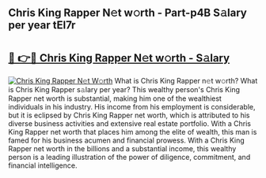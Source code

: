 ## Chris King Rapper N𝚎t w𝚘rth - Part-p4B S𝚊lary per year tEl7r

# <h2><a href="http://gc34lm.nevu.top/?p=Chris+King+Rapper">🔗 👉🔴 Chris King Rapper N𝚎t w𝚘rth - S𝚊lary</a></h2>

[![Chris King Rapper N𝚎t W𝚘rth](https://i.imgur.com/Oavwk0R.jpeg)](http://gc34lm.nevu.top/?p=Chris+King+Rapper)
What is Chris King Rapper n𝚎t w𝚘rth? What is Chris King Rapper s𝚊lary per year?
This wealthy person's Chris King Rapper net worth is substantial, making him one of the wealthiest individuals in his industry. His income from his employment is considerable, but it is eclipsed by Chris King Rapper net worth, which is attributed to his diverse business activities and extensive real estate portfolio. With a Chris King Rapper net worth that places him among the elite of wealth, this man is famed for his business acumen and financial prowess. With a Chris King Rapper net worth in the billions and a substantial income, this wealthy person is a leading illustration of the power of diligence, commitment, and financial intelligence.
